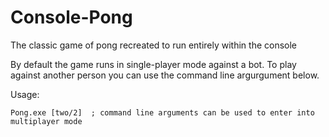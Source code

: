 # Console-Pong
The classic game of pong recreated to run entirely within the console

By default the game runs in single-player mode against a bot. To play against another person you can use the command line argurgument below.

Usage:

    Pong.exe [two/2]  ; command line arguments can be used to enter into multiplayer mode
